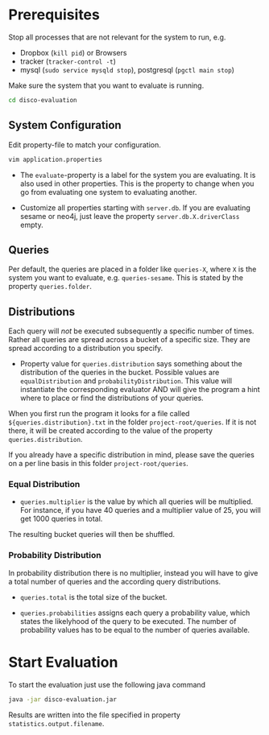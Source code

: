# Prerequisites

Stop all processes that are not relevant for the system to run, e.g.

- Dropbox (`kill pid`) or Browsers
- tracker (`tracker-control -t`)
- mysql (`sudo service mysqld stop`), postgresql (`pgctl main stop`)

Make sure the system that you want to evaluate is running.

```bash
cd disco-evaluation
```

## System Configuration

Edit property-file to match your configuration.

```bash
vim application.properties
```

- The `evaluate`-property is a label for the system you are evaluating. It is also used in other properties. This is the property to change when you go from evaluating one system to evaluating another.

- Customize all properties starting with `server.db`. If you are evaluating sesame or neo4j, just leave the property `server.db.X.driverClass` empty.

## Queries

Per default, the queries are placed in a folder like `queries-X`, where `X` is the system you want to evaluate, e.g. `queries-sesame`. This is stated by the property `queries.folder`.

## Distributions

Each query will _not_ be executed subsequently a specific number of times. Rather all queries are spread across a bucket of a
specific size. They are spread according to a distribution you specify.

- Property value for `queries.distribution` says something about the distribution of the queries in the bucket. Possible values are `equalDistribution` and `probabilityDistribution`. This value will instantiate the corresponding evaluator AND will give the program a hint where to place or find the distributions of your queries.

When you first run the program it looks for a file called `${queries.distribution}.txt` in the folder `project-root/queries`.
If it is not there, it will be created according to the value of the property `queries.distribution`.

If you already have a specific distribution in mind, please save the queries on a per line basis in this folder
`project-root/queries`.

### Equal Distribution

- `queries.multiplier` is the value by which all queries will be multiplied. For instance, if you have 40 queries and a multiplier value of 25, you will get 1000 queries in total. 

The resulting bucket queries will then be shuffled.

### Probability Distribution

In probability distribution there is no multiplier, instead you will have to give a total number of queries and the according query distributions.

- `queries.total` is the total size of the bucket. 

- `queries.probabilities` assigns each query a probability value, which states the likelyhood of the query to be executed. The 
number of probability values has to be equal to the number of queries available.

# Start Evaluation

To start the evaluation just use the following java command 

```bash
java -jar disco-evaluation.jar
```

Results are written into the file specified in property `statistics.output.filename`.
